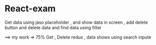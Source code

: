 # React-exam

Get data using jaso placeholder , and show data in screen , add delete button and delete data and find data using filter

==> my work => 75% Get , Delete redux , data shows using search inpute